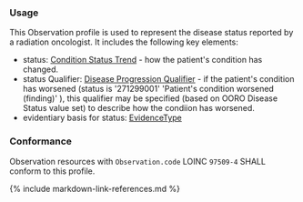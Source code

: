 ### Usage
This Observation profile is used to represent the disease status reported by a radiation oncologist.
It includes the following key elements:
* status:  [Condition Status Trend]({{site.data.fhir.ver.fhirmcode}}/ValueSet-mcode-condition-status-trend-vs.html) - how the patient's condition has changed.
* status Qualifier: [Disease Progression Qualifier](StructureDefinition-codexrt-radiotherapy-disease-status-definitions.html#key_Observation.value[x].extension:diseaseProgressionQualifier) - if the patient's condition has worsened (status is '271299001' 'Patient's condition worsened (finding)' ), this qualifier may be specified (based on OORO Disease Status value set) to describe how the condiion has worsened. 
* evidentiary basis for status: [EvidenceType]({{site.data.fhir.ver.fhirmcode}}/https://hl7.org/fhir/us/mcode/STU3/ValueSet-mcode-cancer-disease-status-evidence-type-vs.html)


### Conformance
Observation resources with `Observation.code` LOINC `97509-4` SHALL conform to this profile. 


{% include markdown-link-references.md %}